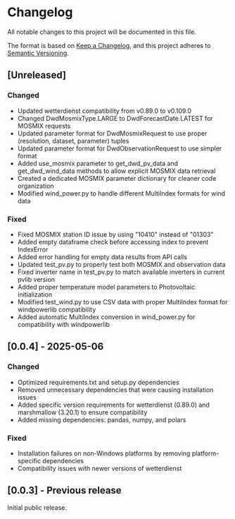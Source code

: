 # Changelog

All notable changes to this project will be documented in this file.

The format is based on [Keep a Changelog](https://keepachangelog.com/en/1.0.0/),
and this project adheres to [Semantic Versioning](https://semver.org/spec/v2.0.0.html).

## [Unreleased]

### Changed
- Updated wetterdienst compatibility from v0.89.0 to v0.109.0
- Changed DwdMosmixType.LARGE to DwdForecastDate.LATEST for MOSMIX requests
- Updated parameter format for DwdMosmixRequest to use proper (resolution, dataset, parameter) tuples
- Updated parameter format for DwdObservationRequest to use simpler format
- Added use_mosmix parameter to get_dwd_pv_data and get_dwd_wind_data methods to allow explicit MOSMIX data retrieval
- Created a dedicated MOSMIX parameter dictionary for cleaner code organization
- Modified wind_power.py to handle different MultiIndex formats for wind data

### Fixed
- Fixed MOSMIX station ID issue by using "10410" instead of "01303"
- Added empty dataframe check before accessing index to prevent IndexError
- Added error handling for empty data results from API calls
- Updated test_pv.py to properly test both MOSMIX and observation data
- Fixed inverter name in test_pv.py to match available inverters in current pvlib version
- Added proper temperature model parameters to Photovoltaic initialization
- Modified test_wind.py to use CSV data with proper MultiIndex format for windpowerlib compatibility
- Added automatic MultiIndex conversion in wind_power.py for compatibility with windpowerlib

## [0.0.4] - 2025-05-06

### Changed
- Optimized requirements.txt and setup.py dependencies
- Removed unnecessary dependencies that were causing installation issues
- Added specific version requirements for wetterdienst (0.89.0) and marshmallow (3.20.1) to ensure compatibility
- Added missing dependencies: pandas, numpy, and polars

### Fixed
- Installation failures on non-Windows platforms by removing platform-specific dependencies
- Compatibility issues with newer versions of wetterdienst

## [0.0.3] - Previous release

Initial public release.